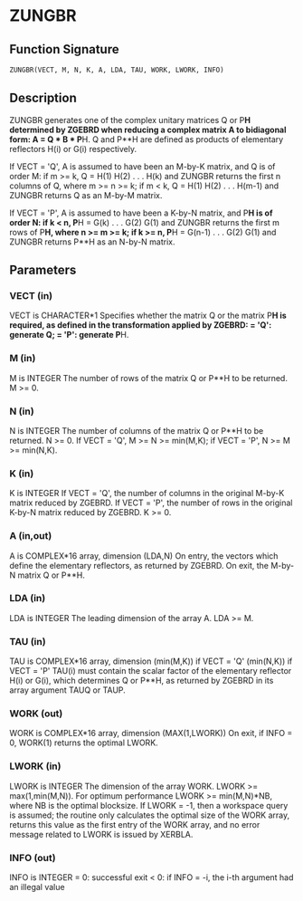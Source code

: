 # ZUNGBR

## Function Signature

```fortran
ZUNGBR(VECT, M, N, K, A, LDA, TAU, WORK, LWORK, INFO)
```

## Description


 ZUNGBR generates one of the complex unitary matrices Q or P**H
 determined by ZGEBRD when reducing a complex matrix A to bidiagonal
 form: A = Q * B * P**H.  Q and P**H are defined as products of
 elementary reflectors H(i) or G(i) respectively.

 If VECT = 'Q', A is assumed to have been an M-by-K matrix, and Q
 is of order M:
 if m >= k, Q = H(1) H(2) . . . H(k) and ZUNGBR returns the first n
 columns of Q, where m >= n >= k;
 if m < k, Q = H(1) H(2) . . . H(m-1) and ZUNGBR returns Q as an
 M-by-M matrix.

 If VECT = 'P', A is assumed to have been a K-by-N matrix, and P**H
 is of order N:
 if k < n, P**H = G(k) . . . G(2) G(1) and ZUNGBR returns the first m
 rows of P**H, where n >= m >= k;
 if k >= n, P**H = G(n-1) . . . G(2) G(1) and ZUNGBR returns P**H as
 an N-by-N matrix.

## Parameters

### VECT (in)

VECT is CHARACTER*1 Specifies whether the matrix Q or the matrix P**H is required, as defined in the transformation applied by ZGEBRD: = 'Q': generate Q; = 'P': generate P**H.

### M (in)

M is INTEGER The number of rows of the matrix Q or P**H to be returned. M >= 0.

### N (in)

N is INTEGER The number of columns of the matrix Q or P**H to be returned. N >= 0. If VECT = 'Q', M >= N >= min(M,K); if VECT = 'P', N >= M >= min(N,K).

### K (in)

K is INTEGER If VECT = 'Q', the number of columns in the original M-by-K matrix reduced by ZGEBRD. If VECT = 'P', the number of rows in the original K-by-N matrix reduced by ZGEBRD. K >= 0.

### A (in,out)

A is COMPLEX*16 array, dimension (LDA,N) On entry, the vectors which define the elementary reflectors, as returned by ZGEBRD. On exit, the M-by-N matrix Q or P**H.

### LDA (in)

LDA is INTEGER The leading dimension of the array A. LDA >= M.

### TAU (in)

TAU is COMPLEX*16 array, dimension (min(M,K)) if VECT = 'Q' (min(N,K)) if VECT = 'P' TAU(i) must contain the scalar factor of the elementary reflector H(i) or G(i), which determines Q or P**H, as returned by ZGEBRD in its array argument TAUQ or TAUP.

### WORK (out)

WORK is COMPLEX*16 array, dimension (MAX(1,LWORK)) On exit, if INFO = 0, WORK(1) returns the optimal LWORK.

### LWORK (in)

LWORK is INTEGER The dimension of the array WORK. LWORK >= max(1,min(M,N)). For optimum performance LWORK >= min(M,N)*NB, where NB is the optimal blocksize. If LWORK = -1, then a workspace query is assumed; the routine only calculates the optimal size of the WORK array, returns this value as the first entry of the WORK array, and no error message related to LWORK is issued by XERBLA.

### INFO (out)

INFO is INTEGER = 0: successful exit < 0: if INFO = -i, the i-th argument had an illegal value

